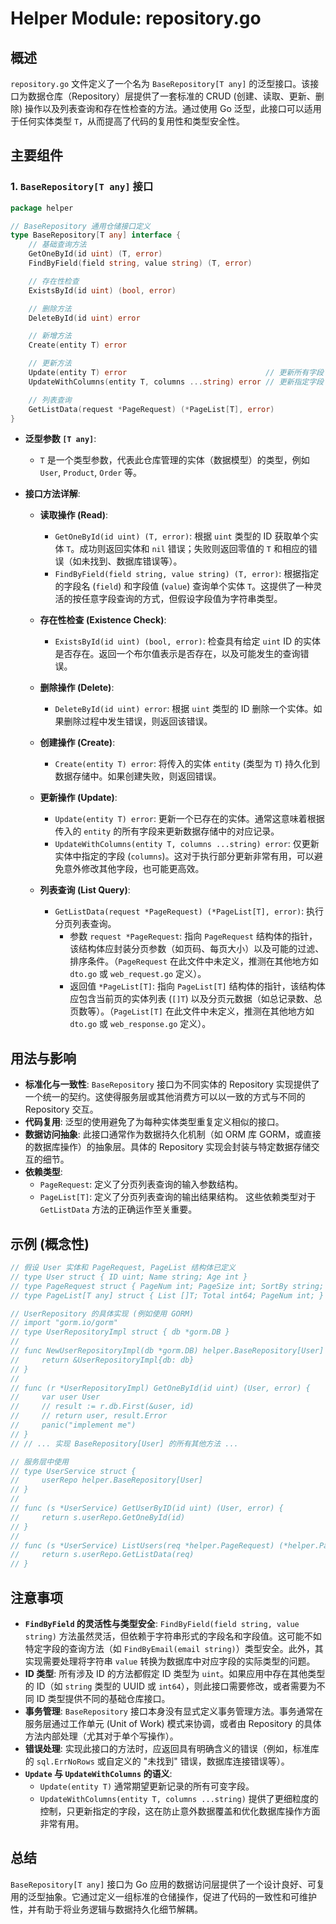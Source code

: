 # Helper Module: repository.go

## 概述

`repository.go` 文件定义了一个名为 `BaseRepository[T any]` 的泛型接口。该接口为数据仓库（Repository）层提供了一套标准的 CRUD (创建、读取、更新、删除) 操作以及列表查询和存在性检查的方法。通过使用 Go 泛型，此接口可以适用于任何实体类型 `T`，从而提高了代码的复用性和类型安全性。

## 主要组件

### 1. `BaseRepository[T any]` 接口

```go
package helper

// BaseRepository 通用仓储接口定义
type BaseRepository[T any] interface {
    // 基础查询方法
    GetOneById(id uint) (T, error)
    FindByField(field string, value string) (T, error)

    // 存在性检查
    ExistsById(id uint) (bool, error)

    // 删除方法
    DeleteById(id uint) error

    // 新增方法
    Create(entity T) error

    // 更新方法
    Update(entity T) error                               // 更新所有字段
    UpdateWithColumns(entity T, columns ...string) error // 更新指定字段

    // 列表查询
    GetListData(request *PageRequest) (*PageList[T], error)
}
```

*   **泛型参数 `[T any]`**:
    *   `T` 是一个类型参数，代表此仓库管理的实体（数据模型）的类型，例如 `User`, `Product`, `Order` 等。

*   **接口方法详解**:

    *   **读取操作 (Read)**:
        *   `GetOneById(id uint) (T, error)`: 根据 `uint` 类型的 ID 获取单个实体 `T`。成功则返回实体和 `nil` 错误；失败则返回零值的 `T` 和相应的错误（如未找到、数据库错误等）。
        *   `FindByField(field string, value string) (T, error)`: 根据指定的字段名 (`field`) 和字段值 (`value`) 查询单个实体 `T`。这提供了一种灵活的按任意字段查询的方式，但假设字段值为字符串类型。

    *   **存在性检查 (Existence Check)**:
        *   `ExistsById(id uint) (bool, error)`: 检查具有给定 `uint` ID 的实体是否存在。返回一个布尔值表示是否存在，以及可能发生的查询错误。

    *   **删除操作 (Delete)**:
        *   `DeleteById(id uint) error`: 根据 `uint` 类型的 ID 删除一个实体。如果删除过程中发生错误，则返回该错误。

    *   **创建操作 (Create)**:
        *   `Create(entity T) error`: 将传入的实体 `entity` (类型为 `T`) 持久化到数据存储中。如果创建失败，则返回错误。

    *   **更新操作 (Update)**:
        *   `Update(entity T) error`: 更新一个已存在的实体。通常这意味着根据传入的 `entity` 的所有字段来更新数据存储中的对应记录。
        *   `UpdateWithColumns(entity T, columns ...string) error`: 仅更新实体中指定的字段 (`columns`)。这对于执行部分更新非常有用，可以避免意外修改其他字段，也可能更高效。

    *   **列表查询 (List Query)**:
        *   `GetListData(request *PageRequest) (*PageList[T], error)`: 执行分页列表查询。
            *   参数 `request *PageRequest`: 指向 `PageRequest` 结构体的指针，该结构体应封装分页参数（如页码、每页大小）以及可能的过滤、排序条件。（`PageRequest` 在此文件中未定义，推测在其他地方如 `dto.go` 或 `web_request.go` 定义）。
            *   返回值 `*PageList[T]`: 指向 `PageList[T]` 结构体的指针，该结构体应包含当前页的实体列表 (`[]T`) 以及分页元数据（如总记录数、总页数等）。（`PageList[T]` 在此文件中未定义，推测在其他地方如 `dto.go` 或 `web_response.go` 定义）。

## 用法与影响

*   **标准化与一致性**: `BaseRepository` 接口为不同实体的 Repository 实现提供了一个统一的契约。这使得服务层或其他消费方可以以一致的方式与不同的 Repository 交互。
*   **代码复用**: 泛型的使用避免了为每种实体类型重复定义相似的接口。
*   **数据访问抽象**: 此接口通常作为数据持久化机制（如 ORM 库 GORM，或直接的数据库操作）的抽象层。具体的 Repository 实现会封装与特定数据存储交互的细节。
*   **依赖类型**:
    *   `PageRequest`: 定义了分页列表查询的输入参数结构。
    *   `PageList[T]`: 定义了分页列表查询的输出结果结构。
    这些依赖类型对于 `GetListData` 方法的正确运作至关重要。

## 示例 (概念性)

```go
// 假设 User 实体和 PageRequest, PageList 结构体已定义
// type User struct { ID uint; Name string; Age int }
// type PageRequest struct { PageNum int; PageSize int; SortBy string; }
// type PageList[T any] struct { List []T; Total int64; PageNum int; }

// UserRepository 的具体实现 (例如使用 GORM)
// import "gorm.io/gorm"
// type UserRepositoryImpl struct { db *gorm.DB }
//
// func NewUserRepositoryImpl(db *gorm.DB) helper.BaseRepository[User] {
//     return &UserRepositoryImpl{db: db}
// }
//
// func (r *UserRepositoryImpl) GetOneById(id uint) (User, error) {
//     var user User
//     // result := r.db.First(&user, id)
//     // return user, result.Error
//     panic("implement me")
// }
// // ... 实现 BaseRepository[User] 的所有其他方法 ...

// 服务层中使用
// type UserService struct {
//     userRepo helper.BaseRepository[User]
// }
//
// func (s *UserService) GetUserByID(id uint) (User, error) {
//     return s.userRepo.GetOneById(id)
// }
//
// func (s *UserService) ListUsers(req *helper.PageRequest) (*helper.PageList[User], error) {
//     return s.userRepo.GetListData(req)
// }
```

## 注意事项

*   **`FindByField` 的灵活性与类型安全**: `FindByField(field string, value string)` 方法虽然灵活，但依赖于字符串形式的字段名和字段值。这可能不如特定字段的查询方法（如 `FindByEmail(email string)`）类型安全。此外，其实现需要处理将字符串 `value` 转换为数据库中对应字段的实际类型的问题。
*   **ID 类型**: 所有涉及 ID 的方法都假定 ID 类型为 `uint`。如果应用中存在其他类型的 ID（如 `string` 类型的 UUID 或 `int64`），则此接口需要修改，或者需要为不同 ID 类型提供不同的基础仓库接口。
*   **事务管理**: `BaseRepository` 接口本身没有显式定义事务管理方法。事务通常在服务层通过工作单元 (Unit of Work) 模式来协调，或者由 Repository 的具体方法内部处理（尤其对于单个写操作）。
*   **错误处理**: 实现此接口的方法时，应返回具有明确含义的错误（例如，标准库的 `sql.ErrNoRows` 或自定义的 "未找到" 错误，数据库连接错误等）。
*   **`Update` 与 `UpdateWithColumns` 的语义**:
    *   `Update(entity T)` 通常期望更新记录的所有可变字段。
    *   `UpdateWithColumns(entity T, columns ...string)` 提供了更细粒度的控制，只更新指定的字段，这在防止意外数据覆盖和优化数据库操作方面非常有用。

## 总结

`BaseRepository[T any]` 接口为 Go 应用的数据访问层提供了一个设计良好、可复用的泛型抽象。它通过定义一组标准的仓储操作，促进了代码的一致性和可维护性，并有助于将业务逻辑与数据持久化细节解耦。 